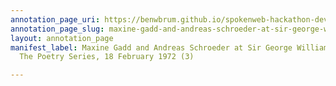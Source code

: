 ```yaml
---
annotation_page_uri: https://benwbrum.github.io/spokenweb-hackathon-development/annotations/maxine-gadd-and-andreas-schroeder-at-sir-george-williams-university-the-poetry-series-18-february-1972-3--canvas-1-andreas-schroeder.json
annotation_page_slug: maxine-gadd-and-andreas-schroeder-at-sir-george-williams-university-the-poetry-series-18-february-1972-3--canvas-1-andreas-schroeder
layout: annotation_page
manifest_label: Maxine Gadd and Andreas Schroeder at Sir George Williams University,
  The Poetry Series, 18 February 1972 (3)

---
```

